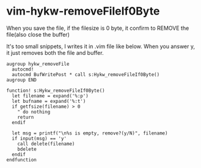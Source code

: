 vim-hykw-removeFileIf0Byte
==========================

When you save the file, if the filesize is 0 byte, it confirm to REMOVE the file(also close the buffer)

It's too small snippets, I writes it in .vim file like below.
When you answer y, it just removes both the file and buffer.

    augroup hykw_removeFile
      autocmd!
      autocmd BufWritePost * call s:Hykw_removeFileIf0Byte()
    augroup END
    
    function! s:Hykw_removeFileIf0Byte()
      let filename = expand('%:p')
      let bufname = expand('%:t')
      if getfsize(filename) > 0
        " do nothing
        return
      endif
    
      let msg = printf("\n%s is empty, remove?(y/N)", filename)
      if input(msg) == 'y'
        call delete(filename)
        bdelete
      endif
    endfunction
